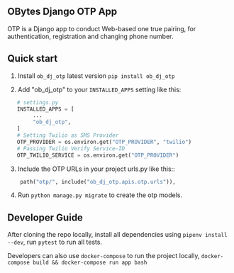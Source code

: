 ## OBytes Django OTP App

OTP is a Django app to conduct Web-based one true pairing, for authentication, registration and changing phone number.

## Quick start

1. Install `ob_dj_otp` latest version `pip install ob_dj_otp`

2. Add "ob_dj_otp" to your `INSTALLED_APPS` setting like this:

```python
   # settings.py
   INSTALLED_APPS = [
        ...
        "ob_dj_otp",
   ]
   # Setting Twilio as SMS Provider
   OTP_PROVIDER = os.environ.get("OTP_PROVIDER", "twilio")
   # Passing Twilio Verify Service-ID
   OTP_TWILIO_SERVICE = os.environ.get("OTP_PROVIDER")
```


3. Include the OTP URLs in your project urls.py like this::

```python
    path("otp/", include("ob_dj_otp.apis.otp.urls")),
```

4. Run ``python manage.py migrate`` to create the otp models.


## Developer Guide

After cloning the repo locally, install all dependencies using `pipenv install --dev`, run `pytest` to run all tests.

Developers can also use `docker-compose` to run the project locally, `docker-compose build && docker-compose run app bash`
